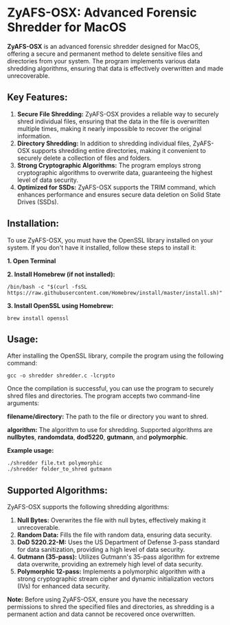 # ZyAFS-OSX: Advanced Forensic Shredder for MacOS

**ZyAFS-OSX** is an advanced forensic shredder designed for MacOS, offering a secure and permanent method to delete sensitive files and directories from your system. The program implements various data shredding algorithms, ensuring that data is effectively overwritten and made unrecoverable.

## Key Features:

1. **Secure File Shredding:** ZyAFS-OSX provides a reliable way to securely shred individual files, ensuring that the data in the file is overwritten multiple times, making it nearly impossible to recover the original information.
2. **Directory Shredding:** In addition to shredding individual files, ZyAFS-OSX supports shredding entire directories, making it convenient to securely delete a collection of files and folders.
3. **Strong Cryptographic Algorithms:** The program employs strong cryptographic algorithms to overwrite data, guaranteeing the highest level of data security.
4. **Optimized for SSDs:** ZyAFS-OSX supports the TRIM command, which enhances performance and ensures secure data deletion on Solid State Drives (SSDs).

## Installation:
To use ZyAFS-OSX, you must have the OpenSSL library installed on your system. If you don't have it installed, follow these steps to install it:

**1. Open Terminal**

**2. Install Homebrew (if not installed):**

```
/bin/bash -c "$(curl -fsSL https://raw.githubusercontent.com/Homebrew/install/master/install.sh)"
```

**3. Install OpenSSL using Homebrew:**


```brew install openssl```

## Usage:

After installing the OpenSSL library, compile the program using the following command:

```gcc -o shredder shredder.c -lcrypto```

Once the compilation is successful, you can use the program to securely shred files and directories. The program accepts two command-line arguments:

**filename/directory:** The path to the file or directory you want to shred.

**algorithm:** The algorithm to use for shredding. Supported algorithms are **nullbytes**, **randomdata**, **dod5220**, **gutmann**, and **polymorphic**.

**Example usage:**
```
./shredder file.txt polymorphic
./shredder folder_to_shred gutmann
```

## Supported Algorithms:

ZyAFS-OSX supports the following shredding algorithms:

1. **Null Bytes:** Overwrites the file with null bytes, effectively making it unrecoverable.
2. **Random Data:** Fills the file with random data, ensuring data security.
3. **DoD 5220.22-M:** Uses the US Department of Defense 3-pass standard for data sanitization, providing a high level of data security.
4. **Gutmann (35-pass):** Utilizes Gutmann's 35-pass algorithm for extreme data overwrite, providing an extremely high level of data security.
5. **Polymorphic 12-pass:** Implements a polymorphic algorithm with a strong cryptographic stream cipher and dynamic initialization vectors (IVs) for enhanced data security.

**Note:** Before using ZyAFS-OSX, ensure you have the necessary permissions to shred the specified files and directories, as shredding is a permanent action and data cannot be recovered once overwritten.
